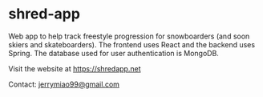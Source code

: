 # shred-app

Web app to help track freestyle progression for snowboarders (and soon skiers and skateboarders).
The frontend uses React and the backend uses Spring. The database used for user authentication is MongoDB.

Visit the website at https://shredapp.net

Contact: jerrymiao99@gmail.com
